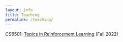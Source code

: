 ```yaml
---
layout: info
title: Teaching 
permalink: /teaching/
---
```


CS6501: [Topics in Reinforcement Learning](/teaching/cs6501_fall_22/index) (Fall 2022)
